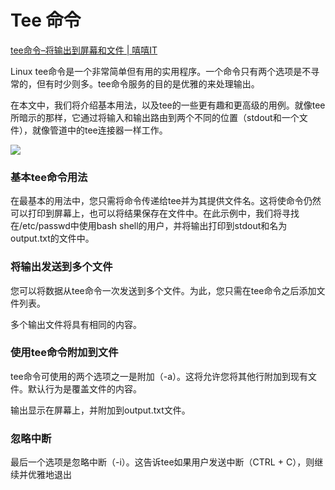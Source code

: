 # Tee 命令

[tee命令–将输出到屏幕和文件 | 嘻嘻IT](https://www.11meigui.com/2021/bash-shell-tee.html)

Linux tee命令是一个非常简单但有用的实用程序。一个命令只有两个选项是不寻常的，但有时少则多。tee命令服务的目的是优雅的来处理输出。

在本文中，我们将介绍基本用法，以及tee的一些更有趣和更高级的用例。就像tee所暗示的那样，它通过将输入和输出路由到两个不同的位置（stdout和一个文件），就像管道中的tee连接器一样工作。

![](assets/Tee-Command-Diagram-20220417114157-pnoh1ee.png)

### 基本tee命令用法

在最基本的用法中，您只需将命令传递给tee并为其提供文件名。这将使命令仍然可以打印到屏幕上，也可以将结果保存在文件中。在此示例中，我们将寻找在/etc/passwd中使用bash shell的用户，并将输出打印到stdout和名为output.txt的文件中。

### 将输出发送到多个文件

您可以将数据从tee命令一次发送到多个文件。为此，您只需在tee命令之后添加文件列表。

多个输出文件将具有相同的内容。

### 使用tee命令附加到文件

tee命令可使用的两个选项之一是附加（-a）。这将允许您将其他行附加到现有文件。默认行为是覆盖文件的内容。

输出显示在屏幕上，并附加到output.txt文件。

### 忽略中断

最后一个选项是忽略中断（-i）。这告诉tee如果用户发送中断（CTRL + C），则继续并优雅地退出